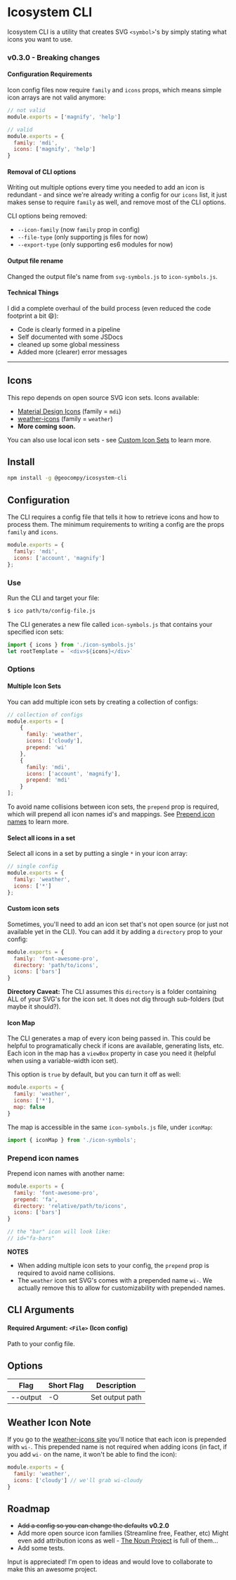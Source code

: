 # Icosystem CLI

Icosystem CLI is a utility that creates SVG `<symbol>`'s by simply stating what icons you want to use.

### v0.3.0 - Breaking changes

#### Configuration Requirements

Icon config files now require `family` and `icons` props, which means simple icon arrays are not valid anymore:

```javascript
// not valid
module.exports = ['magnify', 'help']
```

```javascript
// valid
module.exports = {
  family: 'mdi',
  icons: ['magnify', 'help']
}
```

#### Removal of CLI options

Writing out multiple options every time you needed to add an icon is redundant - and since we're already writing a config for our `icons` list, it just makes sense to require `family` as well, and remove most of the CLI options.

CLI options being removed:

- `--icon-family` (now `family` prop in config)
- `--file-type` (only supporting js files for now)
- `--export-type` (only supporting es6 modules for now)

#### Output file rename

Changed the output file's name from `svg-symbols.js` to `icon-symbols.js`.

#### Technical Things

I did a complete overhaul of the build process (even reduced the code footprint a bit :smile:):

- Code is clearly formed in a pipeline
- Self documented with some JSDocs
- cleaned up some global messiness
- Added more (clearer) error messages

---

## Icons

This repo depends on open source SVG icon sets. Icons available:

- [Material Design Icons](https://materialdesignicons.com/) (family = `mdi`)
- [weather-icons](https://github.com/erikflowers/weather-icons/) (family = `weather`)
- **More coming soon.**

You can also use local icon sets - see [Custom Icon Sets](#custom-icon-sets) to learn more.

## Install
```bash
npm install -g @geocompy/icosystem-cli
```

## Configuration

The CLI requires a config file that tells it how to retrieve icons and how to process them. The minimum requirements to writing a config are the props `family` and `icons`.

```javascript
module.exports = {
  family: 'mdi',
  icons: ['account', 'magnify']
};
```

### Use

Run the CLI and target your file:

```bash
$ ico path/to/config-file.js
```

The CLI generates a new file called `icon-symbols.js` that contains your specified icon sets:

```javascript
import { icons } from './icon-symbols.js'
let rootTemplate = `<div>${icons}</div>`
```

### Options

#### Multiple Icon Sets

You can add multiple icon sets by creating a collection of configs:

```javascript
// collection of configs
module.exports = [
    {
      family: 'weather',
      icons: ['cloudy'],
      prepend: 'wi'
    },
    {
      family: 'mdi',
      icons: ['account', 'magnify'],
      prepend: 'mdi'
    }
];
```

To avoid name collisions between icon sets, the `prepend` prop is required, which will prepend all icon names id's and mappings. See [Prepend icon names](#prepend-icon-names) to learn more.

#### Select all icons in a set

Select all icons in a set by putting a single `*` in your icon array:

```javascript
// single config
module.exports = {
  family: 'weather',
  icons: ['*']
};
```

#### Custom icon sets

Sometimes, you'll need to add an icon set that's not open source (or just not available yet in the CLI).
You can add it by adding a `directory` prop to your config:

```javascript
module.exports = {
  family: 'font-awesome-pro',
  directory: 'path/to/icons',
  icons: ['bars']
}
```

**Directory Caveat:** The CLI assumes this `directory` is a folder containing ALL of your SVG's for the icon set.
It does not dig through sub-folders (but maybe it should?).

#### Icon Map

The CLI generates a map of every icon being passed in. This could be helpful to programatically check if icons are available, generating lists, etc. Each icon in the map has a `viewBox` property in case you need it (helpful when using a variable-width icon set).

This option is `true` by default, but you can turn it off as well:

```javascript
module.exports = {
  family: 'weather',
  icons: ['*'],
  map: false
}
```

The map is accessible in the same `icon-symbols.js` file, under `iconMap`:

```javascript
import { iconMap } from './icon-symbols';
```

### Prepend icon names

Prepend icon names with another name:

```javascript
module.exports = {
  family: 'font-awesome-pro',
  prepend: 'fa',
  directory: 'relative/path/to/icons',
  icons: ['bars']
}

// the "bar" icon will look like:
// id="fa-bars"
```

**NOTES**

- When adding multiple icon sets to your config, the `prepend` prop is required to avoid name collisions.
- The `weather` icon set SVG's comes with a prepended name `wi-`. We actually remove this to allow for customizability with prepended names.


## CLI Arguments

#### Required Argument: `<File>` (Icon config)

Path to your config file.

## Options

| Flag                   | Short Flag | Description          
| -----------------------|------------|-----------------
| --output               | -O         | Set output path


## Weather Icon Note

If you go to the [weather-icons site](http://erikflowers.github.io/weather-icons/) you'll notice that each icon is prepended with `wi-`. This prepended name is not required when adding icons (in fact, if you add `wi-` on the name, it won't be able to find the icon):

```javascript
module.exports = {
  family: 'weather',
  icons: ['cloudy'] // we'll grab wi-cloudy
}
```

## Roadmap

- ~~Add a config so you can change the defaults~~ **v0.2.0**
- Add more open source icon families (Streamline free, Feather, etc) Might even add attribution icons as well - [The Noun Project](http://thenounproject.com) is full of them...
- Add some tests.

Input is appreciated! I'm open to ideas and would love to collaborate to make this an awesome project.
